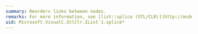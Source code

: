 ```yaml
---
summary: Reorders links between nodes.
remarks: For more information, see [list::splice (STL/CLR)](http://msdn.microsoft.com/library/ebc424b9-8341-4a88-b101-86d56324f5ac).
uid: Microsoft.VisualC.StlClr.IList`1.splice*
---
```

